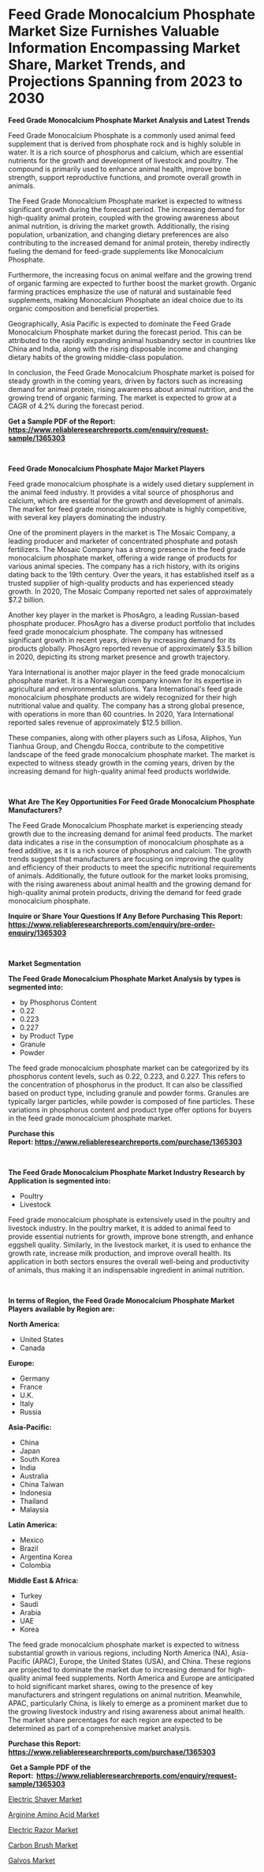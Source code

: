 <p><h1>Feed Grade Monocalcium Phosphate Market Size Furnishes Valuable Information Encompassing Market Share, Market Trends, and Projections Spanning from 2023 to 2030</h1></p><p><strong>Feed Grade Monocalcium Phosphate Market Analysis and Latest Trends</strong></p>
<p><p>Feed Grade Monocalcium Phosphate is a commonly used animal feed supplement that is derived from phosphate rock and is highly soluble in water. It is a rich source of phosphorus and calcium, which are essential nutrients for the growth and development of livestock and poultry. The compound is primarily used to enhance animal health, improve bone strength, support reproductive functions, and promote overall growth in animals.</p><p>The Feed Grade Monocalcium Phosphate market is expected to witness significant growth during the forecast period. The increasing demand for high-quality animal protein, coupled with the growing awareness about animal nutrition, is driving the market growth. Additionally, the rising population, urbanization, and changing dietary preferences are also contributing to the increased demand for animal protein, thereby indirectly fueling the demand for feed-grade supplements like Monocalcium Phosphate.</p><p>Furthermore, the increasing focus on animal welfare and the growing trend of organic farming are expected to further boost the market growth. Organic farming practices emphasize the use of natural and sustainable feed supplements, making Monocalcium Phosphate an ideal choice due to its organic composition and beneficial properties.</p><p>Geographically, Asia Pacific is expected to dominate the Feed Grade Monocalcium Phosphate market during the forecast period. This can be attributed to the rapidly expanding animal husbandry sector in countries like China and India, along with the rising disposable income and changing dietary habits of the growing middle-class population.</p><p>In conclusion, the Feed Grade Monocalcium Phosphate market is poised for steady growth in the coming years, driven by factors such as increasing demand for animal protein, rising awareness about animal nutrition, and the growing trend of organic farming. The market is expected to grow at a CAGR of 4.2% during the forecast period.</p></p>
<p><strong>Get a Sample PDF of the Report:&nbsp; <a href="https://www.reliableresearchreports.com/enquiry/request-sample/1365303">https://www.reliableresearchreports.com/enquiry/request-sample/1365303</a></strong></p>
<p>&nbsp;</p>
<p><strong>Feed Grade Monocalcium Phosphate Major Market Players</strong></p>
<p><p>Feed grade monocalcium phosphate is a widely used dietary supplement in the animal feed industry. It provides a vital source of phosphorus and calcium, which are essential for the growth and development of animals. The market for feed grade monocalcium phosphate is highly competitive, with several key players dominating the industry.</p><p>One of the prominent players in the market is The Mosaic Company, a leading producer and marketer of concentrated phosphate and potash fertilizers. The Mosaic Company has a strong presence in the feed grade monocalcium phosphate market, offering a wide range of products for various animal species. The company has a rich history, with its origins dating back to the 19th century. Over the years, it has established itself as a trusted supplier of high-quality products and has experienced steady growth. In 2020, The Mosaic Company reported net sales of approximately $7.2 billion.</p><p>Another key player in the market is PhosAgro, a leading Russian-based phosphate producer. PhosAgro has a diverse product portfolio that includes feed grade monocalcium phosphate. The company has witnessed significant growth in recent years, driven by increasing demand for its products globally. PhosAgro reported revenue of approximately $3.5 billion in 2020, depicting its strong market presence and growth trajectory.</p><p>Yara International is another major player in the feed grade monocalcium phosphate market. It is a Norwegian company known for its expertise in agricultural and environmental solutions. Yara International's feed grade monocalcium phosphate products are widely recognized for their high nutritional value and quality. The company has a strong global presence, with operations in more than 60 countries. In 2020, Yara International reported sales revenue of approximately $12.5 billion.</p><p>These companies, along with other players such as Lifosa, Aliphos, Yun Tianhua Group, and Chengdu Rocca, contribute to the competitive landscape of the feed grade monocalcium phosphate market. The market is expected to witness steady growth in the coming years, driven by the increasing demand for high-quality animal feed products worldwide.</p></p>
<p>&nbsp;</p>
<p><strong>What Are The Key Opportunities For Feed Grade Monocalcium Phosphate Manufacturers?</strong></p>
<p><p>The Feed Grade Monocalcium Phosphate market is experiencing steady growth due to the increasing demand for animal feed products. The market data indicates a rise in the consumption of monocalcium phosphate as a feed additive, as it is a rich source of phosphorus and calcium. The growth trends suggest that manufacturers are focusing on improving the quality and efficiency of their products to meet the specific nutritional requirements of animals. Additionally, the future outlook for the market looks promising, with the rising awareness about animal health and the growing demand for high-quality animal protein products, driving the demand for feed grade monocalcium phosphate.</p></p>
<p><strong>Inquire or Share Your Questions If Any Before Purchasing This Report: <a href="https://www.reliableresearchreports.com/enquiry/pre-order-enquiry/1365303">https://www.reliableresearchreports.com/enquiry/pre-order-enquiry/1365303</a></strong></p>
<p>&nbsp;</p>
<p><strong>Market Segmentation</strong></p>
<p><strong>The Feed Grade Monocalcium Phosphate Market Analysis by types is segmented into:</strong></p>
<p><ul><li>by Phosphorus Content</li><li>0.22</li><li>0.223</li><li>0.227</li><li>by Product Type</li><li>Granule</li><li>Powder</li></ul></p>
<p><p>The feed grade monocalcium phosphate market can be categorized by its phosphorus content levels, such as 0.22, 0.223, and 0.227. This refers to the concentration of phosphorus in the product. It can also be classified based on product type, including granule and powder forms. Granules are typically larger particles, while powder is composed of fine particles. These variations in phosphorus content and product type offer options for buyers in the feed grade monocalcium phosphate market.</p></p>
<p><strong>Purchase this Report:&nbsp;<a href="https://www.reliableresearchreports.com/purchase/1365303">https://www.reliableresearchreports.com/purchase/1365303</a></strong></p>
<p>&nbsp;</p>
<p><strong>The Feed Grade Monocalcium Phosphate Market Industry Research by Application is segmented into:</strong></p>
<p><ul><li>Poultry</li><li>Livestock</li></ul></p>
<p><p>Feed grade monocalcium phosphate is extensively used in the poultry and livestock industry. In the poultry market, it is added to animal feed to provide essential nutrients for growth, improve bone strength, and enhance eggshell quality. Similarly, in the livestock market, it is used to enhance the growth rate, increase milk production, and improve overall health. Its application in both sectors ensures the overall well-being and productivity of animals, thus making it an indispensable ingredient in animal nutrition.</p></p>
<p>&nbsp;</p>
<p><strong>In terms of Region, the Feed Grade Monocalcium Phosphate Market Players available by Region are:</strong></p>
<p>
    <p> <strong> North America: </strong>
        <ul>
            <li>United States</li>
            <li>Canada</li>
        </ul>
        </p> 
    <p> <strong> Europe: </strong>
        <ul>
            <li>Germany</li>
            <li>France</li>
            <li>U.K.</li>
            <li>Italy</li>
            <li>Russia</li>
        </ul>
        </p> 
    <p> <strong> Asia-Pacific: </strong>
        <ul>
            <li>China</li>
            <li>Japan</li>
            <li>South Korea</li>
            <li>India</li>
            <li>Australia</li>
            <li>China Taiwan</li>
            <li>Indonesia</li>
            <li>Thailand</li>
            <li>Malaysia</li>
        </ul>
        </p> 
    <p> <strong> Latin America: </strong>
        <ul>
            <li>Mexico</li>
            <li>Brazil</li>
            <li>Argentina Korea</li>
            <li>Colombia</li>
        </ul>
        </p> 
    <p> <strong> Middle East & Africa: </strong>
        <ul>
            <li>Turkey</li>
            <li>Saudi</li>
            <li>Arabia</li>
            <li>UAE</li>
            <li>Korea</li>
        </ul>
    </p>
    </p>
<p><p>The feed grade monocalcium phosphate market is expected to witness substantial growth in various regions, including North America (NA), Asia-Pacific (APAC), Europe, the United States (USA), and China. These regions are projected to dominate the market due to increasing demand for high-quality animal feed supplements. North America and Europe are anticipated to hold significant market shares, owing to the presence of key manufacturers and stringent regulations on animal nutrition. Meanwhile, APAC, particularly China, is likely to emerge as a prominent market due to the growing livestock industry and rising awareness about animal health. The market share percentages for each region are expected to be determined as part of a comprehensive market analysis.</p></p>
<p><strong>Purchase this Report: <a href="https://www.reliableresearchreports.com/purchase/1365303">https://www.reliableresearchreports.com/purchase/1365303</a></strong></p>
<p>&nbsp;<strong>Get a Sample PDF of the Report:&nbsp;&nbsp;<a href="https://www.reliableresearchreports.com/enquiry/request-sample/1365303">https://www.reliableresearchreports.com/enquiry/request-sample/1365303</a></strong></p>
<p><strong></strong></p>
<p><p><a href="https://medium.com/@albertakoss2023/electric-shaver-market-size-growth-forecast-2023-2030-1a3712fc44ff">Electric Shaver Market</a></p><p><a href="https://www.linkedin.com/pulse/arginine-amino-acid-market-size-share-amp-trends-analysis-cofxe/">Arginine Amino Acid Market</a></p><p><a href="https://medium.com/@dinafritsch/electric-razor-market-size-growth-forecast-2023-2030-d53385822172">Electric Razor Market</a></p><p><a href="https://www.linkedin.com/pulse/carbon-brush-market-research-report-provides-thorough-industry-yijhf/">Carbon Brush Market</a></p><p><a href="https://www.linkedin.com/pulse/decoding-galvos-market-deep-dive-latest-trends-segmentation-aruwc/">Galvos Market</a></p></p>